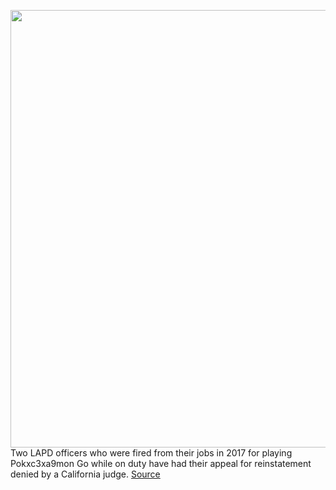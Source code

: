 <img src='https://cdn.vox-cdn.com/thumbor/sFkuC5f-p68orMoML98u_cYpLAU=/0x0:1920x1280/1200x800/filters:focal(722x452:1028x758)/cdn.vox-cdn.com/uploads/chorus_image/image/70372302/pokemoncop.0.jpg' width='700px' /><br/>
Two LAPD officers who were fired from their jobs in 2017 for playing Pokxc3xa9mon Go while on duty have had their appeal for reinstatement denied by a California judge.
<a href='https://www.theverge.com/2022/1/10/22877217/lapd-officers-fired-for-playing-pokemon-go'> Source <a/>